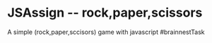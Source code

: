 # JSAssign -- rock,paper,scissors
  A simple (rock,paper,sccisors) game  with javascript #brainnestTask
